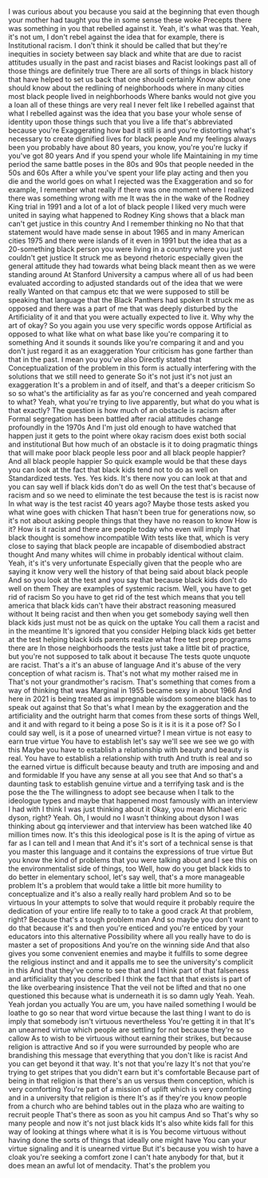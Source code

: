  I was curious about you because you said at the beginning that even though your mother had taught you the in some sense these woke Precepts there was something in you that rebelled against it. Yeah, it's what was that. Yeah, it's not um, I don't rebel against the idea that for example, there is Institutional racism. I don't think it should be called that but they're inequities in society between say black and white that are due to racist attitudes usually in the past and racist biases and Racist lookings past all of those things are definitely true There are all sorts of things in black history that have helped to set us back that one should certainly Know about one should know about the redlining of neighborhoods where in many cities most black people lived in neighborhoods Where banks would not give you a loan all of these things are very real I never felt like I rebelled against that what I rebelled against was the idea that you base your whole sense of identity upon those things such that you live a life that's abbreviated because you're Exaggerating how bad it still is and you're distorting what's necessary to create dignified lives for black people And my feelings always been you probably have about 80 years, you know, you're you're lucky if you've got 80 years And if you spend your whole life Maintaining in my time period the same battle poses in the 80s and 90s that people needed in the 50s and 60s After a while you've spent your life play acting and then you die and the world goes on what I rejected was the Exaggeration and so for example, I remember what really if there was one moment where I realized there was something wrong with me It was the in the wake of the Rodney King trial in 1991 and a lot of a lot of black people I liked very much were united in saying what happened to Rodney King shows that a black man can't get justice in this country And I remember thinking no No that that statement would have made sense in about 1965 and in many American cities 1975 and there were islands of it even in 1991 but the idea that as a 20-something black person you were living in a country where you just couldn't get justice It struck me as beyond rhetoric especially given the general attitude they had towards what being black meant then as we were standing around At Stanford University a campus where all of us had been evaluated according to adjusted standards out of the idea that we were really Wanted on that campus etc that we were supposed to still be speaking that language that the Black Panthers had spoken It struck me as opposed and there was a part of me that was deeply disturbed by the Artificiality of it and that you were actually expected to live it. Why why the art of okay? So you again you use very specific words oppose Artificial as opposed to what like what on what base like you're comparing it to something And it sounds it sounds like you're comparing it and and you don't just regard it as an exaggeration Your criticism has gone farther than that in the past. I mean you you've also Directly stated that Conceptualization of the problem in this form is actually interfering with the solutions that we still need to generate So it's not just it's not just an exaggeration It's a problem in and of itself, and that's a deeper criticism So so so what's the artificiality as far as you're concerned and yeah compared to what? Yeah, what you're trying to live apparently, but what do you what is that exactly? The question is how much of an obstacle is racism after Formal segregation has been battled after racial attitudes change profoundly in the 1970s And I'm just old enough to have watched that happen just it gets to the point where okay racism does exist both social and institutional But how much of an obstacle is it to doing pragmatic things that will make poor black people less poor and all black people happier? And all black people happier So quick example would be that these days you can look at the fact that black kids tend not to do as well on Standardized tests. Yes. Yes kids. It's there now you can look at that and you can say well if black kids don't do as well On the test that's because of racism and so we need to eliminate the test because the test is is racist now In what way is the test racist 40 years ago? Maybe those tests asked you what wine goes with chicken That hasn't been true for generations now, so it's not about asking people things that they have no reason to know How is it? How is it racist and there are people today who even will imply That black thought is somehow incompatible With tests like that, which is very close to saying that black people are incapable of disembodied abstract thought And many whites will chime in probably identical without claim. Yeah, it's it's very unfortunate Especially given that the people who are saying it know very well the history of that being said about black people And so you look at the test and you say that because black kids don't do well on them They are examples of systemic racism. Well, you have to get rid of racism So you have to get rid of the test which means that you tell america that black kids can't have their abstract reasoning measured without It being racist and then when you get somebody saying well then black kids just must not be as quick on the uptake You call them a racist and in the meantime It's ignored that you consider Helping black kids get better at the test helping black kids parents realize what free test prep programs there are In those neighborhoods the tests just take a little bit of practice, but you're not supposed to talk about it because The tests quote unquote are racist. That's a it's an abuse of language And it's abuse of the very conception of what racism is. That's not what my mother raised me in That's not your grandmother's racism. That's something that comes from a way of thinking that was Marginal in 1955 became sexy in about 1966 And here in 2021 is being treated as impregnable wisdom someone black has to speak out against that So that's what I mean by the exaggeration and the artificiality and the outright harm that comes from these sorts of things Well, and it and with regard to it being a pose So is it is it is it a pose of? So I could say well, is it a pose of unearned virtue? I mean virtue is not easy to earn true virtue You have to establish let's say we'll see we see we go with this Maybe you have to establish a relationship with beauty and beauty is real. You have to establish a relationship with truth And truth is real and so the earned virtue is difficult because beauty and truth are imposing and and and formidable If you have any sense at all you see that And so that's a daunting task to establish genuine virtue and a terrifying task and is the pose the the The willingness to adopt see because when I talk to the ideologue types and maybe that happened most famously with an interview I had with I think I was just thinking about it Okay, you mean Michael eric dyson, right? Yeah. Oh, I would no I wasn't thinking about dyson I was thinking about gq interviewer and that interview has been watched like 40 million times now. It's this this ideological pose is It is the aping of virtue as far as I can tell and I mean that And it's it's sort of a technical sense is that you master this language and it contains the expressions of true virtue But you know the kind of problems that you were talking about and I see this on the environmentalist side of things, too Well, how do you get black kids to do better in elementary school, let's say well, that's a more manageable problem It's a problem that would take a little bit more humility to conceptualize and it's also a really really hard problem And so to be virtuous In your attempts to solve that would require it probably require the dedication of your entire life really to to take a good crack At that problem, right? Because that's a tough problem man And so maybe you don't want to do that because it's and then you're enticed and you're enticed by your educators into this alternative Possibility where all you really have to do is master a set of propositions And you're on the winning side And that also gives you some convenient enemies and maybe it fulfills to some degree the religious instinct and and it appalls me to see the university's complicit in this And that they've come to see that and I think part of that falseness and artificiality that you described I think the fact that that exists is part of the like overbearing insistence That the veil not be lifted and that no one questioned this because what is underneath it is so damn ugly Yeah. Yeah. Yeah jordan you actually You are um, you have nailed something I would be loathe to go so near that word virtue because the last thing I want to do is imply that somebody isn't virtuous nevertheless You're getting it in that It's an unearned virtue which people are settling for not because they're so callow As to wish to be virtuous without earning their strikes, but because religion is attractive And so if you were surrounded by people who are brandishing this message that everything that you don't like is racist And you can get beyond it that way. It's not that you're lazy It's not that you're trying to get stripes that you didn't earn but it's comfortable Because part of being in that religion is that there's an us versus them conception, which is very comforting You're part of a mission of uplift which is very comforting and in a university that religion is there It's as if they're you know people from a church who are behind tables out in the plaza who are waiting to recruit people That's there as soon as you hit campus And so That's why so many people and now it's not just black kids It's also white kids fall for this way of looking at things where what it is is You become virtuous without having done the sorts of things that ideally one might have You can your virtue signaling and it is unearned virtue But it's because you wish to have a cloak you're seeking a comfort zone I can't hate anybody for that, but it does mean an awful lot of mendacity. That's the problem you